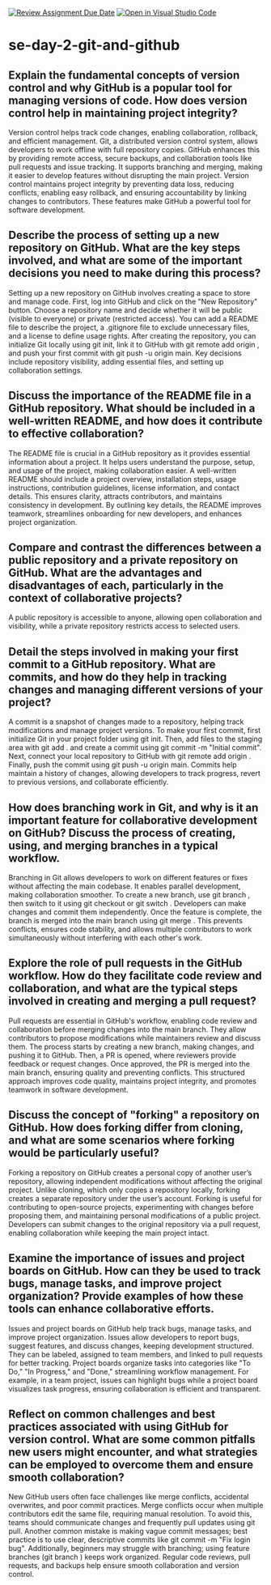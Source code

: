[![Review Assignment Due Date](https://classroom.github.com/assets/deadline-readme-button-22041afd0340ce965d47ae6ef1cefeee28c7c493a6346c4f15d667ab976d596c.svg)](https://classroom.github.com/a/8wgCKhpZ)
[![Open in Visual Studio Code](https://classroom.github.com/assets/open-in-vscode-2e0aaae1b6195c2367325f4f02e2d04e9abb55f0b24a779b69b11b9e10269abc.svg)](https://classroom.github.com/online_ide?assignment_repo_id=18393311&assignment_repo_type=AssignmentRepo)
# se-day-2-git-and-github
## Explain the fundamental concepts of version control and why GitHub is a popular tool for managing versions of code. How does version control help in maintaining project integrity?
Version control helps track code changes, enabling collaboration, rollback, and efficient management. Git, a distributed version control system, allows developers to work offline with full repository copies. GitHub enhances this by providing remote access, secure backups, and collaboration tools like pull requests and issue tracking. It supports branching and merging, making it easier to develop features without disrupting the main project. Version control maintains project integrity by preventing data loss, reducing conflicts, enabling easy rollback, and ensuring accountability by linking changes to contributors. These features make GitHub a powerful tool for software development.
## Describe the process of setting up a new repository on GitHub. What are the key steps involved, and what are some of the important decisions you need to make during this process?
Setting up a new repository on GitHub involves creating a space to store and manage code. First, log into GitHub and click on the "New Repository" button. Choose a repository name and decide whether it will be public (visible to everyone) or private (restricted access). You can add a README file to describe the project, a .gitignore file to exclude unnecessary files, and a license to define usage rights. After creating the repository, you can initialize Git locally using git init, link it to GitHub with git remote add origin <URL>, and push your first commit with git push -u origin main. Key decisions include repository visibility, adding essential files, and setting up collaboration settings.
## Discuss the importance of the README file in a GitHub repository. What should be included in a well-written README, and how does it contribute to effective collaboration?
The README file is crucial in a GitHub repository as it provides essential information about a project. It helps users understand the purpose, setup, and usage of the project, making collaboration easier. A well-written README should include a project overview, installation steps, usage instructions, contribution guidelines, license information, and contact details. This ensures clarity, attracts contributors, and maintains consistency in development. By outlining key details, the README improves teamwork, streamlines onboarding for new developers, and enhances project organization.
## Compare and contrast the differences between a public repository and a private repository on GitHub. What are the advantages and disadvantages of each, particularly in the context of collaborative projects?
A public repository is accessible to anyone, allowing open collaboration and visibility, while a private repository restricts access to selected users.
## Detail the steps involved in making your first commit to a GitHub repository. What are commits, and how do they help in tracking changes and managing different versions of your project?
A commit is a snapshot of changes made to a repository, helping track modifications and manage project versions. To make your first commit, first initialize Git in your project folder using git init. Then, add files to the staging area with git add . and create a commit using git commit -m "Initial commit". Next, connect your local repository to GitHub with git remote add origin <repository URL>. Finally, push the commit using git push -u origin main. Commits help maintain a history of changes, allowing developers to track progress, revert to previous versions, and collaborate efficiently.
## How does branching work in Git, and why is it an important feature for collaborative development on GitHub? Discuss the process of creating, using, and merging branches in a typical workflow.
Branching in Git allows developers to work on different features or fixes without affecting the main codebase. It enables parallel development, making collaboration smoother. To create a new branch, use git branch <branch-name>, then switch to it using git checkout <branch-name> or git switch <branch-name>. Developers can make changes and commit them independently. Once the feature is complete, the branch is merged into the main branch using git merge <branch-name>. This prevents conflicts, ensures code stability, and allows multiple contributors to work simultaneously without interfering with each other's work.
## Explore the role of pull requests in the GitHub workflow. How do they facilitate code review and collaboration, and what are the typical steps involved in creating and merging a pull request?
Pull requests are essential in GitHub's workflow, enabling code review and collaboration before merging changes into the main branch. They allow contributors to propose modifications while maintainers review and discuss them. The process starts by creating a new branch, making changes, and pushing it to GitHub. Then, a PR is opened, where reviewers provide feedback or request changes. Once approved, the PR is merged into the main branch, ensuring quality and preventing conflicts. This structured approach improves code quality, maintains project integrity, and promotes teamwork in software development.
## Discuss the concept of "forking" a repository on GitHub. How does forking differ from cloning, and what are some scenarios where forking would be particularly useful?
Forking a repository on GitHub creates a personal copy of another user’s repository, allowing independent modifications without affecting the original project. Unlike cloning, which only copies a repository locally, forking creates a separate repository under the user’s account. Forking is useful for contributing to open-source projects, experimenting with changes before proposing them, and maintaining personal modifications of a public project. Developers can submit changes to the original repository via a pull request, enabling collaboration while keeping the main project intact.
## Examine the importance of issues and project boards on GitHub. How can they be used to track bugs, manage tasks, and improve project organization? Provide examples of how these tools can enhance collaborative efforts.
Issues and project boards on GitHub help track bugs, manage tasks, and improve project organization. Issues allow developers to report bugs, suggest features, and discuss changes, keeping development structured. They can be labeled, assigned to team members, and linked to pull requests for better tracking. Project boards organize tasks into categories like "To Do," "In Progress," and "Done," streamlining workflow management. For example, in a team project, issues can highlight bugs while a project board visualizes task progress, ensuring collaboration is efficient and transparent.
## Reflect on common challenges and best practices associated with using GitHub for version control. What are some common pitfalls new users might encounter, and what strategies can be employed to overcome them and ensure smooth collaboration?
New GitHub users often face challenges like merge conflicts, accidental overwrites, and poor commit practices. Merge conflicts occur when multiple contributors edit the same file, requiring manual resolution. To avoid this, teams should communicate changes and frequently pull updates using git pull. Another common mistake is making vague commit messages; best practice is to use clear, descriptive commits like git commit -m "Fix login bug". Additionally, beginners may struggle with branching; using feature branches (git branch <name>) keeps work organized. Regular code reviews, pull requests, and backups help ensure smooth collaboration and version control.
